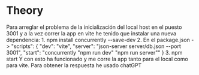 # Theory

Para arreglar el problema de la inicialización del local host en el puesto 3001 y a la vez correr la app en vite he tenido que instalar una nueva dependencia:
    1. npm install concurrently --save-dev
    2. En el package.json -> "scripts": {
        "dev": "vite",
        "server": "json-server server/db.json --port 3001",
        "start": "concurrently \"npm run dev\" \"npm run server\""
    }
    3. npm start
Y con esto ha funcionado y me corre la app tanto para el local como para vite.
Para obtener la respuesta he usado chatGPT
